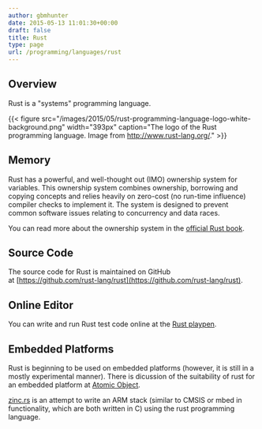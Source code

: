 ```yaml
---
author: gbmhunter
date: 2015-05-13 11:01:30+00:00
draft: false
title: Rust
type: page
url: /programming/languages/rust
---
```


## Overview

Rust is a "systems" programming language. 

{{< figure src="/images/2015/05/rust-programming-language-logo-white-background.png" width="393px" caption="The logo of the Rust programming language. Image from http://www.rust-lang.org/."  >}}

## Memory

Rust has a powerful, and well-thought out (IMO) ownership system for variables. This ownership system combines ownership, borrowing and copying concepts and relies heavily on zero-cost (no run-time influence) compiler checks to implement it. The system is designed to prevent common software issues relating to concurrency and data races.

You can read more about the ownership system in the [official Rust book](https://doc.rust-lang.org/book/ownership.html).

## Source Code

The source code for Rust is maintained on GitHub at [https://github.com/rust-lang/rust](https://github.com/rust-lang/rust).

## Online Editor

You can write and run Rust test code online at the [Rust playpen](https://play.rust-lang.org/).

## Embedded Platforms

Rust is beginning to be used on embedded platforms (however, it is still in a mostly experimental manner). There is dicussion of the suitability of rust for an embedded platform at [Atomic Object](http://spin.atomicobject.com/2015/02/20/rust-language-c-embedded/).

[zinc.rs](http://zinc.rs/) is an attempt to write an ARM stack (similar to CMSIS or mbed in functionality, which are both written in C) using the rust programming language.
